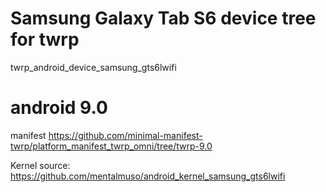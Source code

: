 # Samsung Galaxy Tab S6 device tree for twrp
twrp_android_device_samsung_gts6lwifi

# android 9.0
manifest
https://github.com/minimal-manifest-twrp/platform_manifest_twrp_omni/tree/twrp-9.0

Kernel source:
https://github.com/mentalmuso/android_kernel_samsung_gts6lwifi
